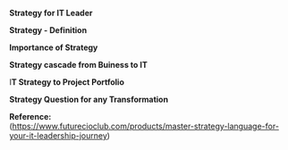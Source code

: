 <b>Strategy for IT Leader</b><br>

<b>Strategy - Definition</b><br>

<b>Importance of Strategy</b><br>

<b>Strategy cascade from Buiness to IT</b><br>

I<b>T Strategy to Project Portfolio</b><br>

<b>Strategy Question for any Transformation</b><br>

<b>Reference:</b><br> (https://www.futurecioclub.com/products/master-strategy-language-for-your-it-leadership-journey)

